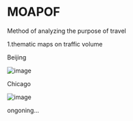 # MOAPOF
Method of analyzing the purpose of travel

1.thematic maps on traffic volume

Beijing

![image](https://github.com/tocoppp/MOAPOF/assets/95690442/b25aa4c2-d924-4ea3-9ad2-2b02176bff1f)

Chicago

![image](https://github.com/tocoppp/MOAPOF/assets/95690442/3b574134-7b48-4514-88a2-27fcbf14d890)

ongoning...
